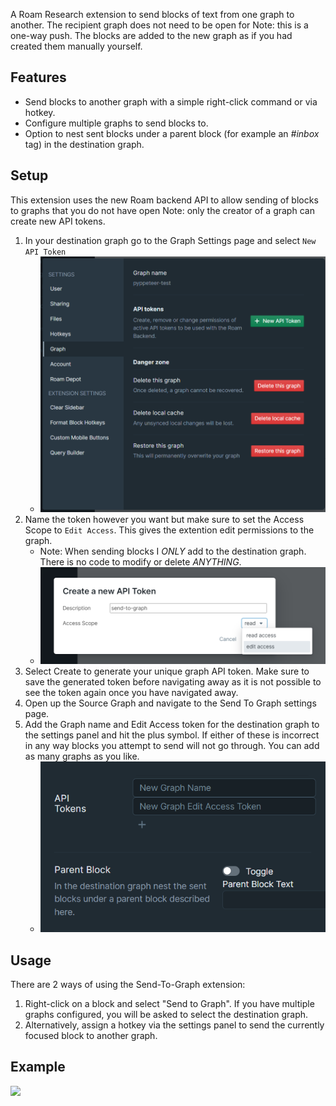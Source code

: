 A Roam Research extension to send blocks of text from one graph to another. The recipient graph does not need to be open for
Note: this is a one-way push. The blocks are added to the new graph as if you had created them manually yourself.

## Features
- Send blocks to another graph with a simple right-click command or via hotkey.
- Configure multiple graphs to send blocks to.
- Option to nest sent blocks under a parent block (for example an _#inbox_ tag) in the destination graph.

## Setup 
This extension uses the new Roam backend API to allow sending of blocks to graphs that you do not have open
Note: only the creator of a graph can create new API tokens. 

1. In your destination graph go to the Graph Settings page and select `New API Token`
    - <img src="https://github.com/8bitgentleman/roam-depot-send-to-graph/raw/main/api-1.png" max-width="400"></img>
2. Name the token however you want but make sure to set the Access Scope to `Edit Access`. This gives the extention edit permissions to the graph. 
    - Note: When sending blocks I _ONLY_ add to the destination graph. There is no code to modify or delete _ANYTHING_.
    - <img src="https://github.com/8bitgentleman/roam-depot-send-to-graph/raw/main/api-2.png" max-width="400"></img>
3. Select Create to generate your unique graph API token. Make sure to save the generated token before navigating away as it is not possible to see the token again once you have navigated away.
4. Open up the Source Graph and navigate to the Send To Graph settings page.
5. Add the Graph name and Edit Access token for the destination graph to the settings panel and hit the plus symbol. If either of these is incorrect in any way blocks you attempt to send will not go through. You can add as many graphs as you like.
    - <img src="https://github.com/8bitgentleman/roam-depot-send-to-graph/raw/main/api-3.png" max-width="400"></img>


## Usage
There are 2 ways of using the Send-To-Graph extension:
1. Right-click on a block and select "Send to Graph". If you have multiple graphs configured, you will be asked to select the destination graph.
2. Alternatively, assign a hotkey via the settings panel to send the currently focused block to another graph.

## Example 
<img src="https://github.com/8bitgentleman/roam-depot-send-to-graph/raw/main/example.gif" max-width="400"></img>
